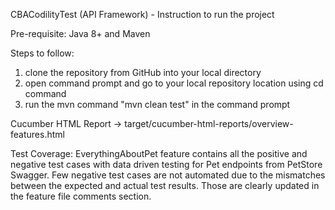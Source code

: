 CBACodilityTest (API Framework) - Instruction to run the project

Pre-requisite:
Java 8+ and Maven

Steps to follow:
1. clone the repository from GitHub into your local directory
2. open command prompt and go to your local repository location using cd command
3. run the mvn command "mvn clean test" in the command prompt

Cucumber HTML Report -> target/cucumber-html-reports/overview-features.html

Test Coverage:
EverythingAboutPet feature contains all the positive and negative test cases with data driven testing for Pet endpoints from PetStore Swagger.
Few negative test cases are not automated due to the mismatches between the expected and actual test results.
Those are clearly updated in the feature file comments section.
